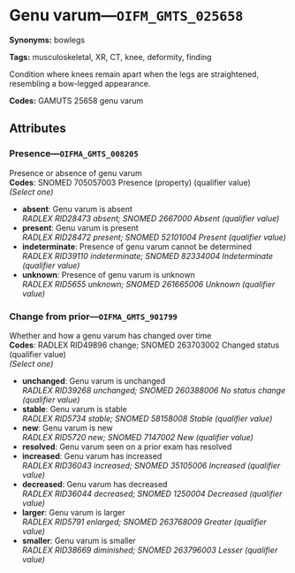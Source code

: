 # Genu varum—`OIFM_GMTS_025658`

**Synonyms:** bowlegs

**Tags:** musculoskeletal, XR, CT, knee, deformity, finding

Condition where knees remain apart when the legs are straightened, resembling a bow-legged appearance.

**Codes:** GAMUTS 25658 genu varum

## Attributes

### Presence—`OIFMA_GMTS_008205`

Presence or absence of genu varum  
**Codes**: SNOMED 705057003 Presence (property) (qualifier value)  
*(Select one)*

- **absent**: Genu varum is absent  
_RADLEX RID28473 absent; SNOMED 2667000 Absent (qualifier value)_
- **present**: Genu varum is present  
_RADLEX RID28472 present; SNOMED 52101004 Present (qualifier value)_
- **indeterminate**: Presence of genu varum cannot be determined  
_RADLEX RID39110 indeterminate; SNOMED 82334004 Indeterminate (qualifier value)_
- **unknown**: Presence of genu varum is unknown  
_RADLEX RID5655 unknown; SNOMED 261665006 Unknown (qualifier value)_

### Change from prior—`OIFMA_GMTS_901799`

Whether and how a genu varum has changed over time  
**Codes**: RADLEX RID49896 change; SNOMED 263703002 Changed status (qualifier value)  
*(Select one)*

- **unchanged**: Genu varum is unchanged  
_RADLEX RID39268 unchanged; SNOMED 260388006 No status change (qualifier value)_
- **stable**: Genu varum is stable  
_RADLEX RID5734 stable; SNOMED 58158008 Stable (qualifier value)_
- **new**: Genu varum is new  
_RADLEX RID5720 new; SNOMED 7147002 New (qualifier value)_
- **resolved**: Genu varum seen on a prior exam has resolved  
- **increased**: Genu varum has increased  
_RADLEX RID36043 increased; SNOMED 35105006 Increased (qualifier value)_
- **decreased**: Genu varum has decreased  
_RADLEX RID36044 decreased; SNOMED 1250004 Decreased (qualifier value)_
- **larger**: Genu varum is larger  
_RADLEX RID5791 enlarged; SNOMED 263768009 Greater (qualifier value)_
- **smaller**: Genu varum is smaller  
_RADLEX RID38669 diminished; SNOMED 263796003 Lesser (qualifier value)_
